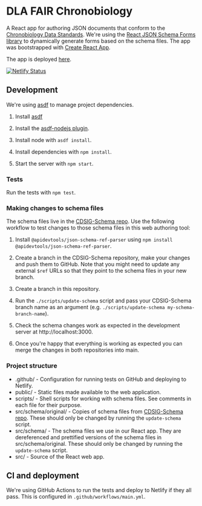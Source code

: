 # DLA FAIR Chronobiology

A React app for authoring JSON documents that conform to the [Chronobiology Data Standards](https://github.com/cdsig/CDSIG-Schema). We're using the [React JSON Schema Forms library](https://github.com/rjsf-team/react-jsonschema-form) to dynamically generate forms based on the schema files. The app was bootstrapped with [Create React App](https://create-react-app.dev/).

The app is deployed [here](https://vigorous-mccarthy-c8a76a.netlify.app/).

[![Netlify Status](https://api.netlify.com/api/v1/badges/fceaa58e-7e67-43cc-9414-51b611c12820/deploy-status)](https://app.netlify.com/sites/vigorous-mccarthy-c8a76a/deploys)

## Development

We're using [asdf](https://asdf-vm.com) to manage project dependencies.

1. Install [asdf](https://asdf-vm.com/guide/getting-started.html)

2. Install the [asdf-nodejs plugin](https://github.com/asdf-vm/asdf-nodejs/).

3. Install node with `asdf install`.

4. Install dependencies with `npm install`.

5. Start the server with `npm start`.

### Tests

Run the tests with `npm test`.

### Making changes to schema files

The schema files live in the [CDSIG-Schema repo](https://github.com/cdsig/CDSIG-Schema). Use the following workflow to test changes to those schema files in this web authoring tool:

1. Install `@apidevtools/json-schema-ref-parser` using `npm install @apidevtools/json-schema-ref-parser`.

2. Create a branch in the CDSIG-Schema repository, make your changes and push them to GitHub. Note that you might need to update any external `$ref` URLs so that they point to the schema files in your new branch.

3. Create a branch in this repository.

4. Run the `./scripts/update-schema` script and pass your CDSIG-Schema branch name as an argument (e.g. `./scripts/update-schema my-schema-branch-name`).

5. Check the schema changes work as expected in the development server at http://localhost:3000.
 
6. Once you're happy that everything is working as expected you can merge the changes in both repositories into main.

### Project structure

- .github/ - Configuration for running tests on GitHub and deploying to Netlify.
- public/ - Static files made available to the web application.
- scripts/ - Shell scripts for working with schema files. See comments in each file for their purpose.
- src/schema/original/ - Copies of schema files from [CDSIG-Schema repo](https://github.com/cdsig/CDSIG-Schema). These should only be changed by running the `update-schema` script.
- src/schema/ - The schema files we use in our React app. They are dereferenced and prettified versions of the schema files in src/schema/original. These should only be changed by running the `update-schema` script.
- src/ - Source of the React web app.

## CI and deployment

We're using GitHub Actions to run the tests and deploy to Netlify if they all pass. This is configured in `.github/workflows/main.yml`.
